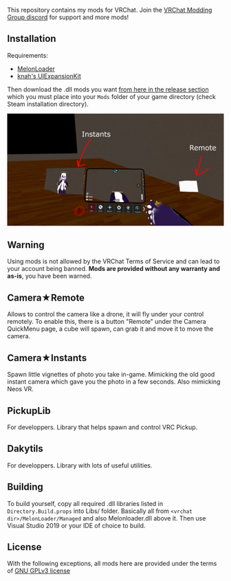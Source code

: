 This repository contains my mods for VRChat. Join the [VRChat Modding Group discord](https://discord.gg/rCqKSvR) for support and more mods!

## Installation

Requirements:
- [MelonLoader](https://github.com/LavaGang/MelonLoader#how-to-use-the-installer)
- [knah's UIExpansionKit](https://github.com/knah/VRCMods/)

Then download the .dll mods you want [from here in the release section](https://github.com/dakyneko/DakyMods/releases) which you must place into your `Mods` folder of your game directory (check Steam installation directory).

![screenshot](dakymods1.jpg?raw=true "Title")

## Warning
Using mods is not allowed by the VRChat Terms of Service and can lead to your account being banned. **Mods are provided without any warranty and as-is**, you have been warned.

## Camera★Remote

Allows to control the camera like a drone, it will fly under your control remotely. To enable this, there is a button "Remote" under the Camera QuickMenu page, a cube will spawn, can grab it and move it to move the camera.

## Camera★Instants

Spawn little vignettes of photo you take in-game. Mimicking the old good instant camera which gave you the photo in a few seconds. Also mimicking Neos VR.

## PickupLib

For developpers. Library that helps spawn and control VRC Pickup.

## Dakytils

For developpers. Library with lots of useful utilities.

## Building
To build yourself, copy all required .dll libraries listed in `Directory.Build.props` into Libs/ folder. Basically all from `<vrchat dir>/MelonLoader/Managed` and also Melonloader.dll above it. Then use Visual Studio 2019 or your IDE of choice to build.

## License
With the following exceptions, all mods here are provided under the terms of [GNU GPLv3 license](LICENSE)
